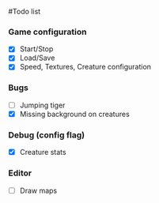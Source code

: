 #Todo list

### Game configuration
- [x] Start/Stop
- [x] Load/Save
- [x] Speed, Textures, Creature configuration

### Bugs
- [ ] Jumping tiger
- [x] Missing background on creatures

### Debug (config flag)
- [x] Creature stats

### Editor
- [ ] Draw maps